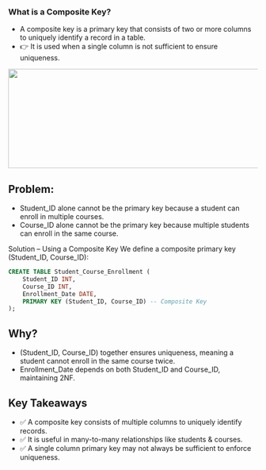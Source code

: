 ### What is a Composite Key?
- A composite key is a primary key that consists of two or more columns to uniquely identify a record in a table.
- 👉 It is used when a single column is not sufficient to ensure uniqueness.


<img width=800 height=200 src="https://github.com/user-attachments/assets/4141b59d-55a8-458c-a8fe-d24e78757c7f" >

## Problem:
- Student_ID alone cannot be the primary key because a student can enroll in multiple courses.
- Course_ID alone cannot be the primary key because multiple students can enroll in the same course.

Solution – Using a Composite Key
We define a composite primary key (Student_ID, Course_ID):

```sql
CREATE TABLE Student_Course_Enrollment (
    Student_ID INT,
    Course_ID INT,
    Enrollment_Date DATE,
    PRIMARY KEY (Student_ID, Course_ID) -- Composite Key
);
```

## Why?
- (Student_ID, Course_ID) together ensures uniqueness, meaning a student cannot enroll in the same course twice.
- Enrollment_Date depends on both Student_ID and Course_ID, maintaining 2NF.

## Key Takeaways
- ✅ A composite key consists of multiple columns to uniquely identify records.
- ✅ It is useful in many-to-many relationships like students & courses.
- ✅ A single column primary key may not always be sufficient to enforce uniqueness.
